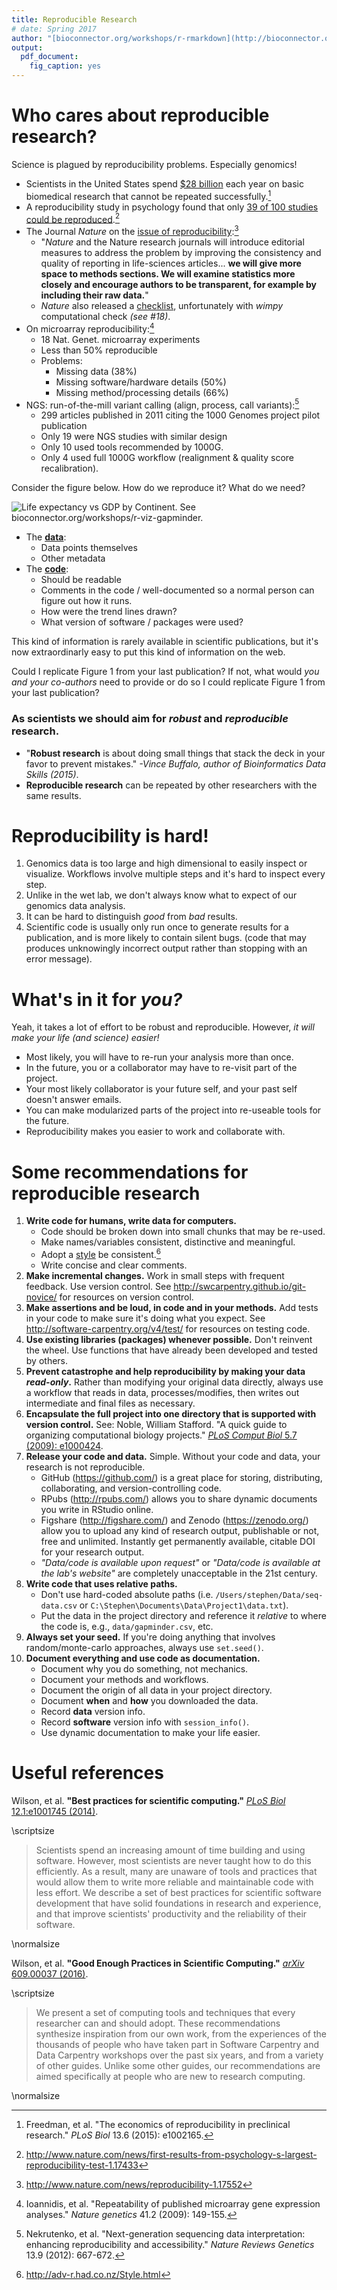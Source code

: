```yaml
---
title: Reproducible Research
# date: Spring 2017
author: "[bioconnector.org/workshops/r-rmarkdown](http://bioconnector.org/workshops/r-rmarkdown)"
output:
  pdf_document:
    fig_caption: yes
---
```


# Who cares about reproducible research?

Science is plagued by reproducibility problems. Especially genomics!

- Scientists in the United States spend [$28 billion](http://journals.plos.org/plosbiology/article?id=10.1371/journal.pbio.1002165) each year on basic biomedical research that cannot be repeated successfully.[^spending]
- A reproducibility study in psychology found that only [39 of 100 studies could be reproduced](http://www.nature.com/news/first-results-from-psychology-s-largest-reproducibility-test-1.17433).[^psych]
- The Journal _Nature_ on the [issue of reproducibility](http://www.nature.com/news/reproducibility-1.17552):[^natureonrep]
    - "_Nature_ and the Nature research journals will introduce editorial measures to address the problem by improving the consistency and quality of reporting in life-sciences articles... **we will give more space to methods sections. We will examine statistics more closely and encourage authors to be transparent, for example by including their raw data.**"
    - _Nature_ also released a [checklist](http://www.nature.com/authors/policies/checklist.pdf), unfortunately with _wimpy_ computational check _(see #18)_.
- On microarray reproducibility:[^microarrayrep]
    - 18 Nat. Genet. microarray experiments
    - Less than 50% reproducible
    - Problems:
        - Missing data (38%)
        - Missing software/hardware details (50%)
        - Missing method/processing details (66%)
- NGS: run-of-the-mill variant calling (align, process, call variants):[^ngsrep]
    - 299 articles published in 2011 citing the 1000 Genomes project pilot publication
    - Only 19 were NGS studies with similar design
    - Only 10 used tools recommended by 1000G.
    - Only 4 used full 1000G workflow (realignment & quality score recalibration).

[^spending]: Freedman, et al. "The economics of reproducibility in preclinical research." _PLoS Biol_ 13.6 (2015): e1002165.
[^psych]: <http://www.nature.com/news/first-results-from-psychology-s-largest-reproducibility-test-1.17433>
[^natureonrep]: <http://www.nature.com/news/reproducibility-1.17552>
[^microarrayrep]: Ioannidis, et al. "Repeatability of published microarray gene expression analyses." _Nature genetics_ 41.2 (2009): 149-155.
[^ngsrep]: Nekrutenko, et al. "Next-generation sequencing data interpretation: enhancing reproducibility and accessibility." _Nature Reviews Genetics_ 13.9 (2012): 667-672.

Consider the figure below. How do we reproduce it? What do we need?

![Life expectancy vs GDP by Continent. See bioconnector.org/workshops/r-viz-gapminder.](../img/gm-lifeexp-vs-gdp.png)

- The **[data](https://github.com/bioconnector/bioconnector.github.io/blob/master/data/gapminder.csv)**:
    - Data points themselves
    - Other metadata
- The **[code](https://raw.githubusercontent.com/bioconnector/workshops/master/lessons/r/r-viz.Rmd)**:
    - Should be readable
    - Comments in the code / well-documented so a normal person can figure out how it runs.
    - How were the trend lines drawn?
    - What version of software / packages were used?

This kind of information is rarely available in scientific publications, but it's now extraordinarly easy to put this kind of information on the web.

Could I replicate Figure 1 from your last publication? If not, what would _you and your co-authors_ need to provide or do so I could replicate Figure 1 from your last publication?

### As scientists we should aim for _robust_ and _reproducible_ research.

- "**Robust research** is about doing small things that stack the deck in your favor to prevent mistakes." _-Vince Buffalo, author of Bioinformatics Data Skills (2015)_.
- **Reproducible research** can be repeated by other researchers with the same results.

# Reproducibility is hard!

1. Genomics data is too large and high dimensional to easily inspect or visualize. Workflows involve multiple steps and it's hard to inspect every step.
1. Unlike in the wet lab, we don't always know what to expect of our genomics data analysis.
1. It can be hard to distinguish *good* from *bad* results.
1. Scientific code is usually only run once to generate results for a publication, and is more likely to contain silent bugs. (code that may produces unknowingly incorrect output rather than stopping with an error message).

# What's in it for _you?_

Yeah, it takes a lot of effort to be robust and reproducible.  However, *it will make your life (and science) easier!*

- Most likely, you will have to re-run your analysis more than once.
- In the future, you or a collaborator may have to re-visit part of the project.
- Your most likely collaborator is your future self, and your past self doesn't answer emails.
- You can make modularized parts of the project into re-useable tools for the future.
- Reproducibility makes you easier to work and collaborate with.

# Some recommendations for reproducible research

1. **Write code for humans, write data for computers.**
    - Code should be broken down into small chunks that may be re-used.
    - Make names/variables consistent, distinctive and meaningful.
    - Adopt a [style](http://adv-r.had.co.nz/Style.html) be consistent.[^style]
    - Write concise and clear comments.
1. **Make incremental changes.** Work in small steps with frequent feedback. Use version control. See <http://swcarpentry.github.io/git-novice/> for resources on version control.
1. **Make assertions and be loud, in code and in your methods.** Add tests in your code to make sure it's doing what you expect. See <http://software-carpentry.org/v4/test/> for resources on testing code.
1. **Use existing libraries (packages) whenever possible.** Don't reinvent the wheel. Use functions that have already been developed and tested by others.
1. **Prevent catastrophe and help reproducibility by making your data _read-only_.** Rather than modifying your original data directly, always use a workflow that reads in data, processes/modifies, then writes out intermediate and final files as necessary.
1. **Encapsulate the full project into one directory that is supported with version control.** See: Noble, William Stafford. "A quick guide to organizing computational biology projects." [_PLoS Comput Biol_ 5.7 (2009): e1000424](http://journals.plos.org/ploscompbiol/article?id=10.1371/journal.pcbi.1000424).
1. **Release your code and data.** Simple. Without your code and data, your research is not reproducible.
    - GitHub (<https://github.com/>) is a great place for storing, distributing, collaborating, and version-controlling code.
    - RPubs (<http://rpubs.com/>) allows you to share dynamic documents you write in RStudio online.
    - Figshare (<http://figshare.com/>) and Zenodo (<https://zenodo.org/>) allow you to upload any kind of research output, publishable or not, free and unlimited. Instantly get permanently available, citable DOI for your research output.
    - _"Data/code is available upon request"_ or _"Data/code is available at the lab's website"_ are completely unacceptable in the 21st century.
1. **Write code that uses relative paths.**
    - Don't use hard-coded absolute paths (i.e. `/Users/stephen/Data/seq-data.csv` or `C:\Stephen\Documents\Data\Project1\data.txt`).
    - Put the data in the project directory and reference it _relative_ to where the code is, e.g., `data/gapminder.csv`, etc.
1. **Always set your seed.** If you're doing anything that involves random/monte-carlo approaches, always use `set.seed()`.
1. **Document everything and use code as documentation.**
    - Document why you do something, not mechanics.
    - Document your methods and workflows.
    - Document the origin of all data in your project directory.
    - Document **when** and **how** you downloaded the data.
    - Record **data** version info.
    - Record **software** version info with `session_info()`.
    - Use dynamic documentation to make your life easier.

[^style]: <http://adv-r.had.co.nz/Style.html>

# Useful references

Wilson, et al. **"Best practices for scientific computing."** [_PLoS Biol_ 12.1:e1001745 (2014)](http://journals.plos.org/plosbiology/article?id=10.1371/journal.pbio.1001745).

\scriptsize

> Scientists spend an increasing amount of time building and using software. However, most scientists are never taught how to do this efficiently. As a result, many are unaware of tools and practices that would allow them to write more reliable and maintainable code with less effort. We describe a set of best practices for scientific software development that have solid foundations in research and experience, and that improve scientists' productivity and the reliability of their software.

\normalsize

Wilson, et al. **"Good Enough Practices in Scientific Computing."** [_arXiv_ 609.00037 (2016)](https://arxiv.org/abs/1609.00037).

\scriptsize

> We present a set of computing tools and techniques that every researcher can and should adopt. These recommendations synthesize inspiration from our own work, from the experiences of the thousands of people who have taken part in Software Carpentry and Data Carpentry workshops over the past six years, and from a variety of other guides. Unlike some other guides, our recommendations are aimed specifically at people who are new to research computing.

\normalsize